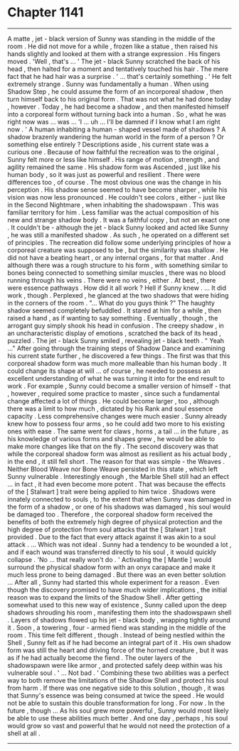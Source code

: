 
# Chapter 1141


---

A matte , jet - black version of Sunny was standing in the middle of the room . He did not move for a while , frozen like a statue , then raised his hands slightly and looked at them with a strange expression .
His fingers moved .
'Well , that's ... '
The jet - black Sunny scratched the back of his head , then halted for a moment and tentatively touched his hair . The mere fact that he had hair was a surprise .
' ... that's certainly something . '
He felt extremely strange .
Sunny was fundamentally a human . When using Shadow Step , he could assume the form of an incorporeal shadow , then turn himself back to his original form . That was not what he had done today , however .
Today , he had become a shadow , and then manifested himself into a corporeal form without turning back into a human . So , what he was right now was ... was ...
'I ... uh ... I'll be damned if I know what I am right now . '
A human inhabiting a human - shaped vessel made of shadows ? A shadow brazenly wandering the human world in the form of a person ? Or something else entirely ?
Descriptions aside , his current state was a curious one .
Because of how faithful the recreation was to the original , Sunny felt more or less like himself . His range of motion , strength , and agility remained the same . His shadow form was Ascended , just like his human body , so it was just as powerful and resilient .
There were differences too , of course .
The most obvious one was the change in his perception . His shadow sense seemed to have become sharper , while his vision was now less pronounced . He couldn't see colors , either - just like in the Second Nightmare , when inhabiting the shadowspawn . This was familiar territory for him .
Less familiar was the actual composition of his new and strange shadow body .
It was a faithful copy , but not an exact one . It couldn't be - although the jet - black Sunny looked and acted like Sunny , he was still a manifested shadow . As such , he operated on a different set of principles .
The recreation did follow some underlying principles of how a corporeal creature was supposed to be , but the similarity was shallow . He did not have a beating heart , or any internal organs , for that matter . And although there was a rough structure to his form , with something similar to bones being connected to something similar muscles , there was no blood running through his veins .
There were no veins , either . At best , there were essence pathways .
How did it all work ?
Hell if Sunny knew .
... It did work , though .
Perplexed , he glanced at the two shadows that were hiding in the corners of the room .
"... What do you guys think ?"
The haughty shadow seemed completely befuddled . It stared at him for a while , then raised a hand , as if wanting to say something . Eventually , though , the arrogant guy simply shook his head in confusion .
The creepy shadow , in an uncharacteristic display of emotions , scratched the back of its head , puzzled .
The jet - black Sunny smiled , revealing jet - black teeth .
" Yeah ..."
After going through the training steps of Shadow Dance and examining his current state further , he discovered a few things . The first was that this corporeal shadow form was much more malleable than his human body . It could change its shape at will ... of course , he needed to possess an excellent understanding of what he was turning it into for the end result to work .
For example , Sunny could become a smaller version of himself - that , however , required some practice to master , since such a fundamental change affected a lot of things . He could become larger , too , although there was a limit to how much , dictated by his Rank and soul essence capacity .
Less comprehensive changes were much easier . Sunny already knew how to possess four arms , so he could add two more to his existing ones with ease . The same went for claws , horns , a tail ... in the future , as his knowledge of various forms and shapes grew , he would be able to make more changes like that on the fly .
The second discovery was that while the corporeal shadow form was almost as resilient as his actual body , in the end , it still fell short .
The reason for that was simple - the Weaves . Neither Blood Weave nor Bone Weave persisted in this state , which left Sunny vulnerable . Interestingly enough , the Marble Shell still had an effect ... in fact , it had even become more potent .
That was because the effects of the [ Stalwart ] trait were being applied to him twice .
Shadows were innately connected to souls , to the extent that when Sunny was damaged in the form of a shadow , or one of his shadows was damaged , his soul would be damaged too . Therefore , the corporeal shadow form received the benefits of both the extremely high degree of physical protection and the high degree of protection from soul attacks that the [ Stalwart ] trait provided .
Due to the fact that every attack against it was akin to a soul attack .
... Which was not ideal .
Sunny had a tendency to be wounded a lot , and if each wound was transferred directly to his soul , it would quickly collapse .
'No ... that really won't do . '
Activating the [ Mantle ] would surround the physical shadow form with an onyx carapace and make it much less prone to being damaged .
But there was an even better solution ...
After all , Sunny had started this whole experiment for a reason .
Even though the discovery promised to have much wider implications , the initial reason was to expand the limits of the Shadow Shell .
After getting somewhat used to this new way of existence , Sunny called upon the deep shadows shrouding his room , manifesting them into the shadowspawn shell .
Layers of shadows flowed up his jet - black body , wrapping tightly around it . Soon , a towering , four - armed fiend was standing in the middle of the room .
This time felt different , though .
Instead of being nestled within the Shell , Sunny felt as if he had become an integral part of it . His own shadow form was still the heart and driving force of the horned creature , but it was as if he had actually become the fiend . The outer layers of the shadowspawn were like armor , and protected safely deep within was his vulnerable soul .
' ... Not bad . '
Combining these two abilities was a perfect way to both remove the limitations of the Shadow Shell and protect his soul from harm .
If there was one negative side to this solution , though , it was that Sunny's essence was being consumed at twice the speed .
He would not be able to sustain this double transformation for long .
For now . In the future , though ...
As his soul grew more powerful , Sunny would most likely be able to use these abilities much better .
And one day , perhaps , his soul would grow so vast and powerful that he would not need the protection of a shell at all .

---

